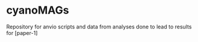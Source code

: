 # cyanoMAGs
Repository for anvio scripts and data from analyses done to lead to results for [paper-1]

